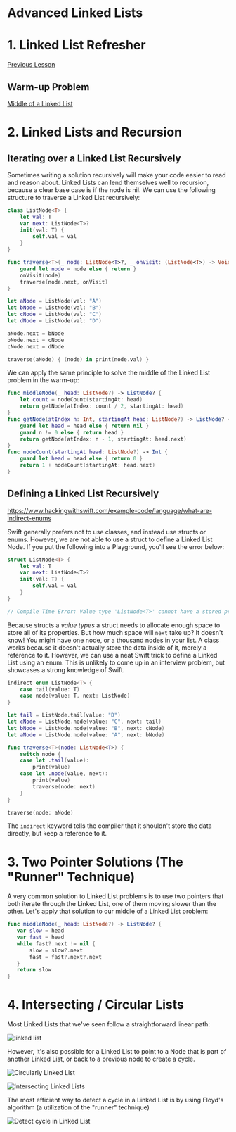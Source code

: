 # Advanced Linked Lists

# 1. Linked List Refresher

[Previous Lesson](https://github.com/joinpursuit/Pursuit-Core-DSA/tree/master/lessons/linked_lists/ios)

## Warm-up Problem

[Middle of a Linked List](https://leetcode.com/problems/middle-of-the-linked-list/)

# 2. Linked Lists and Recursion

## Iterating over a Linked List Recursively

Sometimes writing a solution recursively will make your code easier to read and reason about.  Linked Lists can lend themselves well to recursion, because a clear base case is if the node is nil.  We can use the following structure to traverse a Linked List recursively:

```swift
class ListNode<T> {
    let val: T
    var next: ListNode<T>?
    init(val: T) {
        self.val = val
    }
}

func traverse<T>(_ node: ListNode<T>?, _ onVisit: (ListNode<T>) -> Void) {
    guard let node = node else { return }
    onVisit(node)
    traverse(node.next, onVisit)
}

let aNode = ListNode(val: "A")
let bNode = ListNode(val: "B")
let cNode = ListNode(val: "C")
let dNode = ListNode(val: "D")

aNode.next = bNode
bNode.next = cNode
cNode.next = dNode

traverse(aNode) { (node) in print(node.val) }
```

We can apply the same principle to solve the middle of the Linked List problem in the warm-up:

```swift
func middleNode(_ head: ListNode?) -> ListNode? {
    let count = nodeCount(startingAt: head)
    return getNode(atIndex: count / 2, startingAt: head)
}
func getNode(atIndex n: Int, startingAt head: ListNode?) -> ListNode? {
    guard let head = head else { return nil }
    guard n != 0 else { return head }
    return getNode(atIndex: n - 1, startingAt: head.next)
}
func nodeCount(startingAt head: ListNode?) -> Int {
    guard let head = head else { return 0 }
    return 1 + nodeCount(startingAt: head.next)
}
```

## Defining a Linked List Recursively

https://www.hackingwithswift.com/example-code/language/what-are-indirect-enums

Swift generally prefers not to use classes, and instead use structs or enums.  However, we are not able to use a struct to define a Linked List Node.  If you put the following into a Playground, you'll see the error below:

```swift
struct ListNode<T> {
    let val: T
    var next: ListNode<T>?
    init(val: T) {
        self.val = val
    }
}

// Compile Time Error: Value type 'ListNode<T>' cannot have a stored property that recursively contains it
```

Because structs a *value types* a struct needs to allocate enough space to store all of its properties.  But how much space will `next` take up?  It doesn't know!  You might have one node, or a thousand nodes in your list.  A class works because it doesn't actually store the data inside of it, merely a reference to it.  However, we can use a neat Swift trick to define a Linked List using an enum.  This is unlikely to come up in an interview problem, but showcases a strong knowledge of Swift.  

```swift
indirect enum ListNode<T> {
    case tail(value: T)
    case node(value: T, next: ListNode)
}

let tail = ListNode.tail(value: "D")
let cNode = ListNode.node(value: "C", next: tail)
let bNode = ListNode.node(value: "B", next: cNode)
let aNode = ListNode.node(value: "A", next: bNode)

func traverse<T>(node: ListNode<T>) {
    switch node {
    case let .tail(value):
        print(value)
    case let .node(value, next):
        print(value)
        traverse(node: next)
    }
}

traverse(node: aNode)
```

The `indirect` keyword tells the compiler that it shouldn't store the data directly, but keep a reference to it.

# 3. Two Pointer Solutions (The "Runner" Technique)

A very common solution to Linked List problems is to use two pointers that both iterate through the Linked List, one of them moving slower than the other.  Let's apply that solution to our middle of a Linked List problem:

```swift
func middleNode(_ head: ListNode?) -> ListNode? {
   var slow = head
   var fast = head
   while fast?.next != nil {
       slow = slow?.next
       fast = fast?.next?.next
   }
   return slow
}
```

# 4. Intersecting / Circular Lists

Most Linked Lists that we've seen follow a straightforward linear path:

![linked list](https://i2.wp.com/www.rubyguides.com/wp-content/uploads/2017/07/linked-list-with-label.png?ssl=1)

However, it's also possible for a Linked List to point to a Node that is part of another Linked List, or back to a previous node to create a cycle.

![Circularly Linked List](https://static.javatpoint.com/programs/images/Program-to-delete-a-new-node-from-the-beginning-of-the-circular-linked-list.png)

![Intersecting Linked Lists](https://assets.leetcode.com/uploads/2018/12/13/160_example_1.png)

The most efficient way to detect a cycle in a Linked List is by using Floyd's algorithm (a utilization of the "runner" technique)

![Detect cycle in Linked List](http://2.bp.blogspot.com/-f1gZZS6pwqI/Vmaeu_HfSKI/AAAAAAAAAvY/8iZmH_jdsP8/s1600/loop-in-link-list-starting-from-same-place.png)
